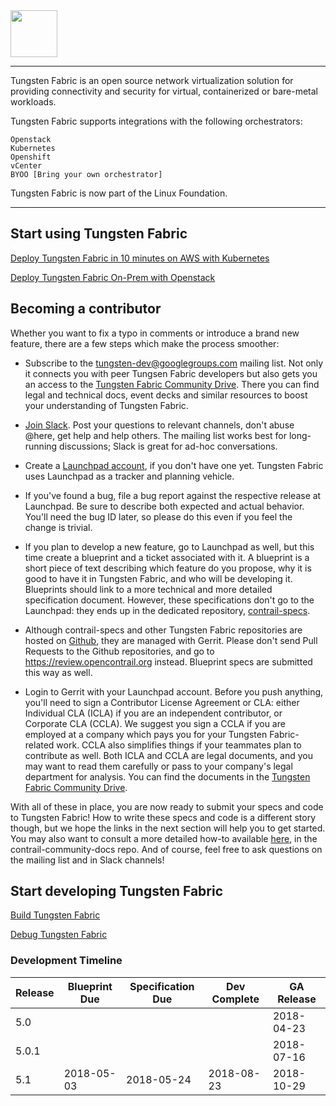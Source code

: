 <img src="https://github.com/tungstenfabric/website/raw/master/TungstenFabric_Gradient_RGB-03.png" height="75">

----

Tungsten Fabric is an open source network virtualization solution for
providing connectivity and security for virtual, containerized or 
bare-metal workloads.

Tungsten Fabric supports integrations with the following orchestrators:
```
Openstack
Kubernetes
Openshift
vCenter
BYOO [Bring your own orchestrator]
```

Tungsten Fabric is now part of the Linux Foundation.


---

## Start using Tungsten Fabric
[Deploy Tungsten Fabric in 10 minutes on AWS with Kubernetes]

[Deploy Tungsten Fabric On-Prem with Openstack]

## Becoming a contributor

Whether you want to fix a typo in comments or introduce a brand new feature, there are a few steps which make the process smoother:

* Subscribe to the [tungsten-dev@googlegroups.com](https://groups.google.com/forum/#!forum/tungsten-dev) mailing list. Not only it 
connects you with peer Tungsen Fabric developers but also gets you an access to the [Tungsten Fabric Community Drive](https://drive.google.com/drive/folders/0AM-bGoKiRBuTUk9PVA).
There you can find legal and technical docs, event decks and similar resources to boost your understanding of Tungsten Fabric.

* [Join Slack](https://join.slack.com/t/tungstenfabric/shared_invite/enQtMzM0MjMyMDIzMzk3LTZjM2JmMWZlOGMyM2RlZDAxM2RiYjE0YWZlMTAyYWIzYmNmYmY4MTc5MzIzNjk5YWY2N2JmNzIzNzJlZmMzMzU).
Post your questions to relevant channels, don't abuse @here, get help and help others. The mailing list works best for long-running discussions;
Slack is great for ad-hoc conversations.

* Create a [Launchpad account](https://login.launchpad.net/iwoFJXFITJbWRFUj/+decide), if you don't have one yet. Tungsten Fabric uses Launchpad as a tracker and 
planning vehicle.

* If you've found a bug, file a bug report against the respective release at Launchpad. Be sure to describe both expected and actual behavior. You'll need the bug ID later, 
so please do this even if you feel the change is trivial.

* If you plan to develop a new feature, go to Launchpad as well, but this time create a blueprint and a ticket associated with it. A blueprint is a short piece of text
describing which feature do you propose, why it is good to have it in Tungsten Fabric, and who will be developing it. Blueprints should link to a more technical and more detailed 
specification document. However, these specifications don't go to the Launchpad: they ends up in the dedicated repository, [contrail-specs](https://github.com/Juniper/contrail-specs).

* Although contrail-specs and other Tungsten Fabric repositories are hosted on [Github](http://www.github.com/), they are managed with Gerrit. Please don't send Pull Requests to
the Github repositories, and go to https://review.opencontrail.org instead. Blueprint specs are submitted this way as well.

* Login to Gerrit with your Launchpad account. Before you push anything, you'll need to sign a Contributor License Agreement or CLA: either Individual CLA (ICLA) if you are an independent
contributor, or Corporate CLA (CCLA). We suggest you sign a CCLA if you are employed at a company which pays you for your Tungsten Fabric-related work. CCLA also simplifies things if your teammates
plan to contribute as well. Both ICLA and CCLA are legal documents, and you may want to read them carefully or pass to your company's legal department for analysis. You can find the documents in the 
[Tungsten Fabric Community Drive](https://drive.google.com/drive/folders/11uNo0C1erBT02_qKmgoXOTDoi3SyewZg).

With all of these in place, you are now ready to submit your specs and code to Tungsten Fabric! How to write these specs and code is a different story though, but we hope the links in the next section will help 
you to get started. You may also want to consult a more detailed how-to available [here](https://github.com/Juniper/contrail-community-docs/blob/master/Contributor/GettingStarted/getting-started-with-opencontrail-development.md), 
in the contrail-community-docs repo. And of course, feel free to ask questions on the mailing list and in Slack channels!

## Start developing Tungsten Fabric

[Build Tungsten Fabric]

[Debug Tungsten Fabric]

### Development Timeline

| Release | Blueprint Due | Specification Due | Dev Complete | GA Release |
| ------- | ------------- | ----------------- | ------------ | ---------- |
|   5.0   |               |                   |              | 2018-04-23 |
|  5.0.1  |               |                   |              | 2018-07-16 |
|   5.1   |  2018-05-03   |     2018-05-24    |  2018-08-23  | 2018-10-29 |

[(LFN)]: https://www.linuxfoundation.org/projects/networking/
[Deploy Tungsten Fabric in 10 minutes on AWS with Kubernetes]: https://github.com/tungstenfabric/website/wiki/Tungsten-Fabric:-10-minute-deployment-with-k8s-on-AWS
[Deploy Tungsten Fabric On-Prem with Openstack]: https://github.com/Juniper/contrail-ansible-deployer/wiki/Contrail-with-Kolla-Ocata
[Build Tungsten Fabric]: https://github.com/Juniper/contrail-dev-env
[Debug Tungsten Fabric]: https://github.com/Juniper/contrail-ansible-deployer/wiki/Debugging-contrail-code-in-contrail-microservices

